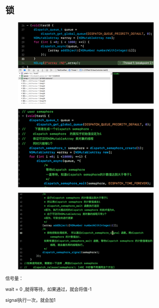 # 锁

<figure><img src="../../../../../.gitbook/assets/image.png" alt=""><figcaption></figcaption></figure>

<figure><img src="../../../../../.gitbook/assets/image (1).png" alt=""><figcaption></figcaption></figure>

<figure><img src="../../../../../.gitbook/assets/image (2).png" alt=""><figcaption></figcaption></figure>

信号量：

&#x20;wait  = 0 ,就得等待，如果通过，就会将值-1

signal执行一次，就会加1
